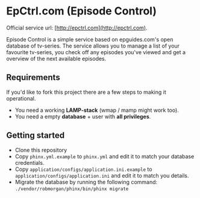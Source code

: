 # EpCtrl.com (Episode Control)

Official service url: [http://epctrl.com](http://epctrl.com).

Episode Control is a simple service based on epguides.com's open database of tv-series. The service allows you to manage a list of your favourite tv-series, you check off any episodes you've viewed and get a overview of the next available episodes.

## Requirements
If you'd like to fork this project there are a few steps to making it operational.
* You need a working **LAMP-stack** (wmap / mamp might work too).
* You need a empty **database** + user with **all privileges**.

## Getting started
* Clone this repository
* Copy ```phinx.yml.example``` to ```phinx.yml``` and edit it to match your database credentials.
* Copy ```application/configs/application.ini.example``` to ```application/configs/application.ini``` and edit it to match you details.
* Migrate the database by running the following command: ```./vendor/robmorgan/phinx/bin/phinx migrate```
